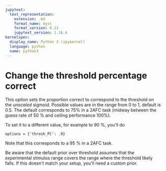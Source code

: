 ```yaml
---
jupytext:
  text_representation:
    extension: .md
    format_name: myst
    format_version: 0.13
    jupytext_version: 1.16.4
kernelspec:
  display_name: Python 3 (ipykernel)
  language: python
  name: python3
---
```


# Change the threshold percentage correct 

This option sets the proportion correct to correspond to the threshold on the *unscaled* sigmoid. Possible values are 
in the range from 0 to 1, default is 0.5. The default corresponds to 75\% in a 2AFC task (midway between the guess 
rate of 50 % and ceiling performance 100%).

To set it to a different value, for example to 90 %, you'll do

```{code-cell} ipython3
options = {'thresh_PC': .9}
```

Note that this corresponds to a 95 \% in a 2AFC task.

Be aware that the default prior over threshold assumes that the experimental stimulus range covers the range where 
the threshold likely falls. If this doesn't match your setup, you'll need a custom prior.
